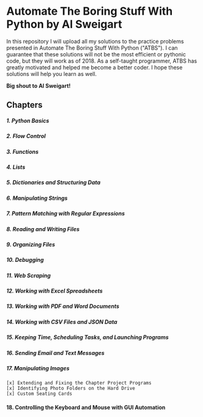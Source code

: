 # Automate The Boring Stuff With Python by Al Sweigart

In this repository I will upload all my solutions to the practice problems presented in Automate The Boring Stuff With Python ("ATBS"). I can guarantee that these solutions will not be the most efficient or pythonic code, but they will work as of 2018. As a self-taught programmer, ATBS has greatly motivated and helped me become a better coder. I hope these solutions will help you learn as well. 

**Big shout to Al Sweigart!**
  
## Chapters
##### 1. Python Basics
##### 2. Flow Control
##### 3. Functions
##### 4. Lists
##### 5. Dictionaries and Structuring Data
##### 6. Manipulating Strings
##### 7. Pattern Matching with Regular Expressions
##### 8. Reading and Writing Files
##### 9. Organizing Files
##### 10. Debugging
##### 11. Web Scraping
##### 12. Working with Excel Spreadsheets
##### 13. Working with PDF and Word Documents
##### 14. Working with CSV Files and JSON Data
##### 15. Keeping Time, Scheduling Tasks, and Launching Programs
##### 16. Sending Email and Text Messages
##### 17. Manipulating Images  
	[x] Extending and Fixing the Chapter Project Programs  
	[x] Identifying Photo Folders on the Hard Drive  
	[x] Custom Seating Cards  
#### 18. Controlling the Keyboard and Mouse with GUI Automation 